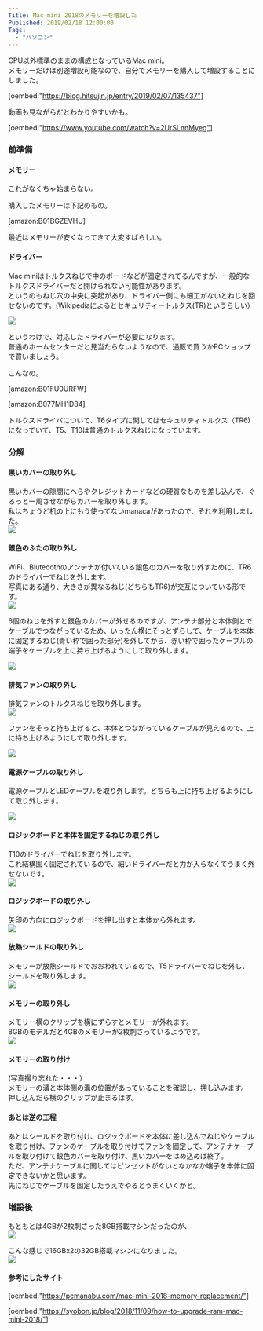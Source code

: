 ```yaml
---
Title: Mac mini 2018のメモリーを増設した
Published: 2019/02/18 12:00:00
Tags:
  - "パソコン"
---
```

CPU以外標準のままの構成となっているMac mini。  
メモリーだけは別途増設可能なので、自分でメモリーを購入して増設することにしました。  


[oembed:"https://blog.hitsujin.jp/entry/2019/02/07/135437"]




動画も見ながらだとわかりやすいかも。  


[oembed:"https://www.youtube.com/watch?v=2UrSLnnMyeg"]

<!-- more -->

### 前準備  

#### メモリー  
これがなくちゃ始まらない。  

購入したメモリーは下記のもの。  

[amazon:B01BGZEVHU]

最近はメモリーが安くなってきて大変すばらしい。  

#### ドライバー  
Mac miniはトルクスねじで中のボードなどが固定されてるんですが、一般的なトルクスドライバーだと開けられない可能性があります。  
というのもねじ穴の中央に突起があり、ドライバー側にも細工がないとねじを回せないのです。(Wikipediaによるとセキュリティートルクス(TR)というらしい）    

![](20190217233318.jpg) 

というわけで、対応したドライバーが必要になります。  
普通のホームセンターだと見当たらないようなので、通販で買うかPCショップで買いましょう。  

こんなの。  

[amazon:B01FU0URFW]


[amazon:B077MH1D84]

トルクスドライバについて、T6タイプに関してはセキュリティトルクス（TR6)になっていて、T5、T10は普通のトルクスねじになっています。  

### 分解 

#### 黒いカバーの取り外し  

黒いカバーの隙間にへらやクレジットカードなどの硬質なものを差し込んで、ぐるっと一周させながらカバーを取り外します。  
私はちょうど机の上にもう使ってないmanacaがあったので、それを利用しました。  
![](20190217163812.jpg) 

#### 銀色のふたの取り外し  
WiFi、Bluteoothのアンテナが付いている銀色のカバーを取り外すために、TR6のドライバーでねじを外します。  
写真にある通り、大きさが異なるねじ(どちらもTR6)が交互についている形です。  
![](20190217163854.jpg) 

6個のねじを外すと銀色のカバーが外せるのですが、アンテナ部分と本体側とでケーブルでつながっているため、いったん横にそっとずらして、ケーブルを本体に固定するねじ(青い枠で囲った部分)を外してから、赤い枠で囲ったケーブルの端子をケーブルを上に持ち上げるようにして取り外します。  

![](20190217233505.jpg) 

#### 排気ファンの取り外し  
排気ファンのトルクスねじを取り外します。  
![](20190217233805.jpg) 

ファンをそっと持ち上げると、本体とつながっているケーブルが見えるので、上に持ち上げるようにして取り外します。  

![](20190217233920.jpg) 

#### 電源ケーブルの取り外し  
電源ケーブルとLEDケーブルを取り外します。どちらも上に持ち上げるようにして取り外します。  

![](20190217234211.jpg) 

#### ロジックボードと本体を固定するねじの取り外し  
T10のドライバーでねじを取り外します。  
これ結構固く固定されているので、細いドライバーだと力が入らなくてうまく外せないです。  
![](20190217234349.jpg) 

#### ロジックボードの取り外し  
矢印の方向にロジックボードを押し出すと本体から外れます。  
![](20190217234508.jpg) 

#### 放熱シールドの取り外し  
メモリーが放熱シールドでおおわれているので、T5ドライバーでねじを外し、シールドを取り外します。  
![](20190217234611.jpg) 

#### メモリーの取り外し  
メモリー横のクリップを横にずらすとメモリーが外れます。  
8GBのモデルだと4GBのメモリーが2枚刺さっているようです。  
![](20190217234808.jpg) 

#### メモリーの取り付け  
(写真撮り忘れた・・・）  
メモリーの溝と本体側の溝の位置があっていることを確認し、押し込みます。  
押し込んだら横のクリップが止まるはず。  

#### あとは逆の工程  
あとはシールドを取り付け、ロジックボードを本体に差し込んでねじやケーブルを取り付け、ファンのケーブルを取り付けてファンを固定して、アンテナケーブルを取り付けて銀色カバーを取り付け、黒いカバーをはめ込めば終了。  
ただ、アンテナケーブルに関してはピンセットがないとなかなか端子を本体に固定できないかと思います。  
先にねじでケーブルを固定したうえでやるとうまくいくかと。  

### 増設後  
もともとは4GBが2枚刺さった8GB搭載マシンだったのが、  
![](20190217235230.jpg) 

こんな感じで16GBx2の32GB搭載マシンになりました。  
![](20190217235247.jpg) 

#### 参考にしたサイト  

[oembed:"https://pcmanabu.com/mac-mini-2018-memory-replacement/"]

[oembed:"https://syobon.jp/blog/2018/11/09/how-to-upgrade-ram-mac-mini-2018/"]


